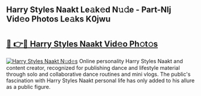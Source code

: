 ## Harry Styles Naakt Le𝚊k𝚎d N𝚞𝚍e - Part-NIj Vid𝚎o Photos Le𝚊ks K0jwu

# <h2><a href="http://fb8hbk4.evod.top/?m=Harry+Styles+Naakt">🔗 👉🔴 Harry Styles Naakt Vid𝚎o Ph𝚘t𝚘s</a></h2>

[![Harry Styles Naakt N𝚞d𝚎s](https://i.imgur.com/8V9OHl7.gif)](http://fb8hbk4.evod.top/?m=Harry+Styles+Naakt)
Online personality Harry Styles Naakt and content creator, recognized for publishing dance and lifestyle material through solo and collaborative dance routines and mini vlogs. The public's fascination with Harry Styles Naakt personal life has only added to his allure as a public figure. 
